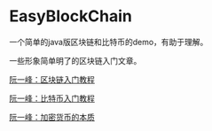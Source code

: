 # EasyBlockChain

一个简单的java版区块链和比特币的demo，有助于理解。

一些形象简单明了的区块链入门文章。

[阮一峰：区块链入门教程](http://www.techug.com/post/ruan-yifeng-block-chain.html)

[阮一峰：比特币入门教程](http://www.techug.com/post/ruan-yifeng-talk-bitcoin.html)

[阮一峰：加密货币的本质](http://www.techug.com/post/how-the-bitcoin-protocol-actually-works.html)





